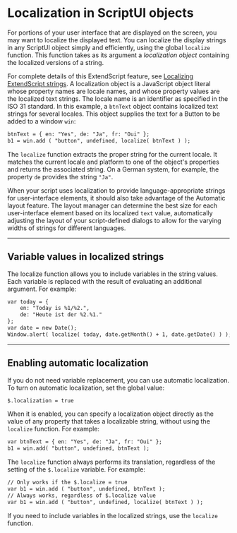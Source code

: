 # Localization in ScriptUI objects

For portions of your user interface that are displayed on the screen, you may want to localize the displayed
text. You can localize the display strings in any ScriptUI object simply and efficiently, using the global
`localize` function. This function takes as its argument a *localization object* containing the localized
versions of a string.

For complete details of this ExtendScript feature, see [Localizing ExtendScript strings](../extendscript-tools-features/localizing-extendscript-strings.md).
A localization object is a JavaScript object literal whose property names are locale names, and whose
property values are the localized text strings. The locale name is an identifier as specified in the ISO 31
standard. In this example, a `btnText` object contains localized text strings for several locales. This object
supplies the text for a Button to be added to a window `win`:

```default
btnText = { en: "Yes", de: "Ja", fr: "Oui" };
b1 = win.add ( "button", undefined, localize( btnText ) );
```

The `localize` function extracts the proper string for the current locale. It matches the current locale and
platform to one of the object's properties and returns the associated string. On a German system, for
example, the property `de` provides the string `"Ja"`.

When your script uses localization to provide language-appropriate strings for user-interface elements, it
should also take advantage of the Automatic layout feature. The layout manager can determine the best
size for each user-interface element based on its localized `text` value, automatically adjusting the layout
of your script-defined dialogs to allow for the varying widths of strings for different languages.

---

## Variable values in localized strings

The localize function allows you to include variables in the string values. Each variable is replaced with
the result of evaluating an additional argument. For example:

```default
var today = {
    en: "Today is %1/%2.",
    de: "Heute ist der %2.%1."
};
var date = new Date();
Window.alert( localize( today, date.getMonth() + 1, date.getDate() ) );
```

---

## Enabling automatic localization

If you do not need variable replacement, you can use automatic localization. To turn on automatic
localization, set the global value:

```default
$.localization = true
```

When it is enabled, you can specify a localization object directly as the value of any property that takes a
localizable string, without using the `localize` function. For example:

```default
var btnText = { en: "Yes", de: "Ja", fr: "Oui" };
b1 = win.add( "button", undefined, btnText );
```

The `localize` function always performs its translation, regardless of the setting of the `$.localize`
variable. For example:

```default
// Only works if the $.localize = true
var b1 = win.add ( "button", undefined, btnText );
// Always works, regardless of $.localize value
var b1 = win.add ( "button", undefined, localize( btnText ) );
```

If you need to include variables in the localized strings, use the `localize` function.
